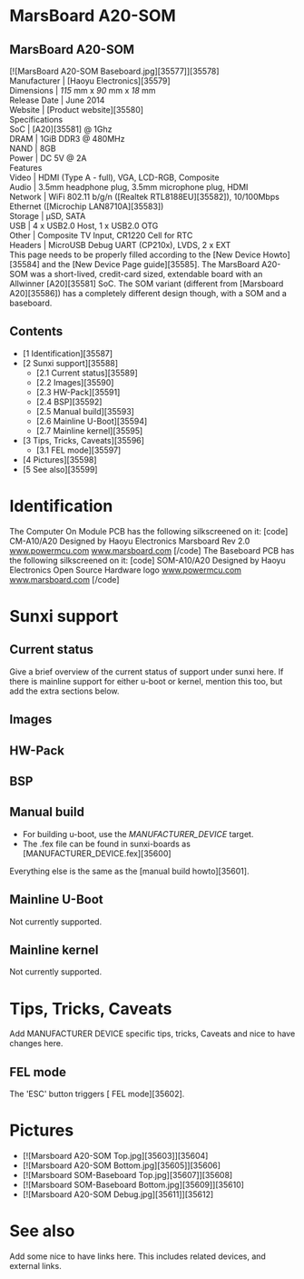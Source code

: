 # MarsBoard A20-SOM
MarsBoard A20-SOM  
---  
[![MarsBoard A20-SOM Baseboard.jpg][35577]][35578]  
Manufacturer |  [Haoyu Electronics][35579]  
Dimensions |  _115_ mm x _90_ mm x _18_ mm   
Release Date |  June 2014   
Website |  [Product website][35580]  
Specifications   
SoC |  [A20][35581] @ 1Ghz   
DRAM |  1GiB DDR3 @ 480MHz   
NAND |  8GB   
Power |  DC 5V @ 2A   
Features   
Video |  HDMI (Type A - full), VGA, LCD-RGB, Composite   
Audio |  3.5mm headphone plug, 3.5mm microphone plug, HDMI   
Network |  WiFi 802.11 b/g/n ([Realtek RTL8188EU][35582]), 10/100Mbps Ethernet ([Microchip LAN8710A][35583])   
Storage |  µSD, SATA   
USB |  4 x USB2.0 Host, 1 x USB2.0 OTG   
Other |  Composite TV Input, CR1220 Cell for RTC   
Headers |  MicroUSB Debug UART (CP210x), LVDS, 2 x EXT   
This page needs to be properly filled according to the [New Device Howto][35584] and the [New Device Page guide][35585].
The MarsBoard A20-SOM was a short-lived, credit-card sized, extendable board with an Allwinner [A20][35581] SoC. The SOM variant (different from [Marsboard A20][35586]) has a completely different design though, with a SOM and a baseboard. 
## Contents
  * [1 Identification][35587]
  * [2 Sunxi support][35588]
    * [2.1 Current status][35589]
    * [2.2 Images][35590]
    * [2.3 HW-Pack][35591]
    * [2.4 BSP][35592]
    * [2.5 Manual build][35593]
    * [2.6 Mainline U-Boot][35594]
    * [2.7 Mainline kernel][35595]
  * [3 Tips, Tricks, Caveats][35596]
    * [3.1 FEL mode][35597]
  * [4 Pictures][35598]
  * [5 See also][35599]

# Identification
The Computer On Module PCB has the following silkscreened on it: 
[code] 
    CM-A10/A20
    Designed by Haoyu Electronics
    Marsboard Rev 2.0
    www.powermcu.com
    www.marsboard.com
[/code]
The Baseboard PCB has the following silkscreened on it: 
[code] 
    SOM-A10/A20
    Designed by Haoyu Electronics
    Open Source Hardware logo
    www.powermcu.com
    www.marsboard.com
[/code]
# Sunxi support
## Current status
Give a brief overview of the current status of support under sunxi here. If there is mainline support for either u-boot or kernel, mention this too, but add the extra sections below.
## Images
## HW-Pack
## BSP
## Manual build
  * For building u-boot, use the _MANUFACTURER_DEVICE_ target.
  * The .fex file can be found in sunxi-boards as [MANUFACTURER_DEVICE.fex][35600]

Everything else is the same as the [manual build howto][35601]. 
## Mainline U-Boot
Not currently supported. 
## Mainline kernel
Not currently supported. 
# Tips, Tricks, Caveats
Add MANUFACTURER DEVICE specific tips, tricks, Caveats and nice to have changes here.
## FEL mode
The 'ESC' button triggers [ FEL mode][35602]. 
# Pictures
  * [![Marsboard A20-SOM Top.jpg][35603]][35604]
  * [![Marsboard A20-SOM Bottom.jpg][35605]][35606]
  * [![Marsboard SOM-Baseboard Top.jpg][35607]][35608]
  * [![Marsboard SOM-Baseboard Bottom.jpg][35609]][35610]
  * [![Marsboard A20-SOM Debug.jpg][35611]][35612]

# See also
Add some nice to have links here. This includes related devices, and external links.
